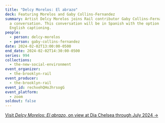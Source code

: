 ```yaml
---
title: "Delcy Morelos: El abrazo"
deck: Featuring Morelos and Gaby Collins-Fernandez
summary: Artist Delcy Morelos joins Rail contributor Gaby Collins-Fernandez for
  a conversation. This conversation will be in Spanish with the option for
  English captioning.
people:
  - person: delcy-morelos
  - person: gaby-collins-fernandez
date: 2024-02-02T13:00:00-0500
end_date: 2024-02-02T14:30:00-0500
series: 994
collections:
  - the-new-social-environment
event_organizer:
  - the-brooklyn-rail
event_producer:
  - the-brooklyn-rail
event_id: rechxehQHoJhrsogG
event_platform:
  - zoom
soldout: false
---
```

[V﻿isit *Delcy Morelos: El abrazo*, on view at Dia Chelsea through July 2024 →](https://www.diaart.org/exhibition/exhibitions-projects/delcy-morelos-el-abrazo-exhibition)

[](https://www.diaart.org/exhibition/exhibitions-projects/delcy-morelos-el-abrazo-exhibition)